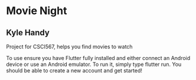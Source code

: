 # Movie Night
## Kyle Handy

Project for CSCI567, helps you find movies to watch

To use ensure you have Flutter fully installed and either connect an Android device or use an Android emulator. To run it, simply type flutter run. You should be able to create a new account and get started!
